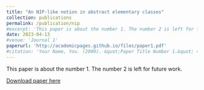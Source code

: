 ```yaml
---
title: "An NIP-like notion in abstract elementary classes"
collection: publications
permalink: /publication/nip
#excerpt: 'This paper is about the number 1. The number 2 is left for future work.'
date: 2023-04-13
#venue: 'Journal 1'
paperurl: 'http://academicpages.github.io/files/paper1.pdf'
#citation: 'Your Name, You. (2009). &quot;Paper Title Number 1.&quot; <i>Journal 1</i>. 1(1).'
---
```

This paper is about the number 1. The number 2 is left for future work.

[Download paper here](http://academicpages.github.io/files/paper1.pdf)

